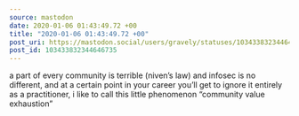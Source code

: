 ```yaml
---
source: mastodon
date: 2020-01-06 01:43:49.72 +00
title: "2020-01-06 01:43:49.72 +00"
post_uri: https://mastodon.social/users/gravely/statuses/103433832344646735
post_id: 103433832344646735
---
```

a part of every community is terrible (niven’s law) and infosec is no different, and at a certain point in your career you’ll get to ignore it entirely as a practitioner, i like to call this little phenomenon “community value exhaustion”


